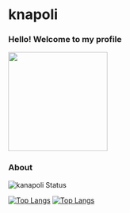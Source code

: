 # knapoli

### Hello! Welcome to my profile
<img style="margin: 0 auto" src="https://media.giphy.com/media/xT9IgG50Fb7Mi0prBC/giphy.gif" height="200">


### About
![kanapoli Status](https://github-readme-stats.vercel.app/api?username=knapoli&show_icons=true)

[![Top Langs](https://github-readme-stats.vercel.app/api/top-langs/?username=knapoli&langs_count=8)](https://github.com/anuraghazra/github-readme-stats)
[![Top Langs](https://github-readme-stats.vercel.app/api/top-langs/?username=knapoli&langs_count=8)](https://github.com/anuraghazra/github-readme-stats)


